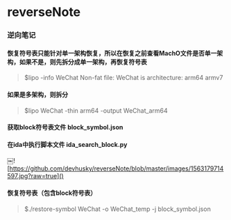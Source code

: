 # reverseNote
### 逆向笔记

#### 恢复符号表只能针对单一架构恢复，所以在恢复之前查看MachO文件是否单一架构，如果不是，则先拆分成单一架构，再恢复符号表
> $lipo -info WeChat
Non-fat file: WeChat is architecture: arm64 armv7

#### 如果是多架构，则拆分
> $lipo WeChat -thin arm64 -output WeChat_arm64

#### 获取block符号表文件 block_symbol.json

#### 在ida中执行脚本文件 ida_search_block.py
￼![https://github.com/devhusky/reverseNote/blob/master/images/1563179714597.jpg?raw=true]()

#### 恢复符号表（包含block符号表）
> $./restore-symbol  WeChat -o WeChat_temp -j block_symbol.json
